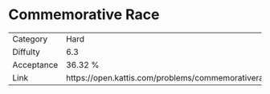 # Commemorative Race

<table>
    <tr>
        <td>Category</td>
        <td>Hard</td>
    </tr>
    <tr>
        <td>Diffulty</td>
        <td>6.3</td>
    </tr>
    <tr>
        <td>Acceptance</td>
        <td>36.32 %</td>
    </tr>
    <tr>
        <td>Link</td>
        <td>https://open.kattis.com/problems/commemorativerace</td>
    </tr>
</table>